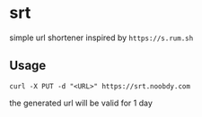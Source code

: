 # srt

simple url shortener inspired by `https://s.rum.sh`

## Usage

```
curl -X PUT -d "<URL>" https://srt.noobdy.com
```

the generated url will be valid for 1 day
